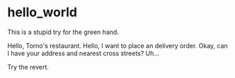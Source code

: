 # hello_world
This is a stupid try for the green hand.

Hello, Torno's restaurant.
Hello, I want to place an delivery order.
Okay, can I have your address and nearest cross streets?
Uh...


Try the revert.
